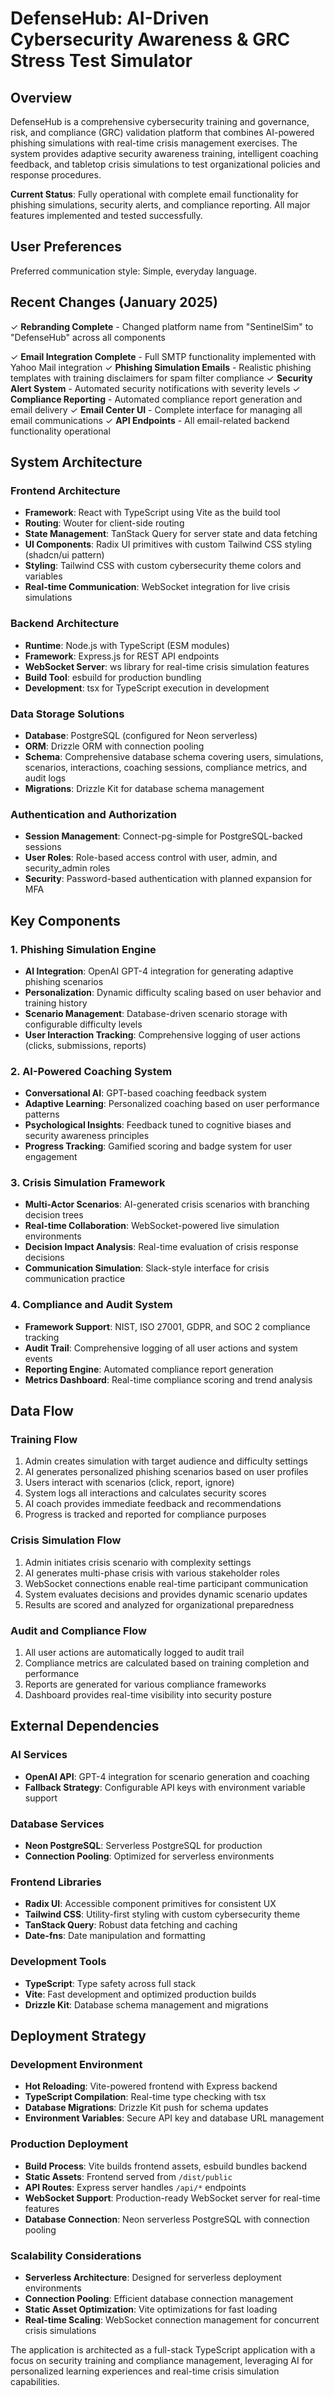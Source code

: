 # DefenseHub: AI-Driven Cybersecurity Awareness & GRC Stress Test Simulator

## Overview

DefenseHub is a comprehensive cybersecurity training and governance, risk, and compliance (GRC) validation platform that combines AI-powered phishing simulations with real-time crisis management exercises. The system provides adaptive security awareness training, intelligent coaching feedback, and tabletop crisis simulations to test organizational policies and response procedures.

**Current Status**: Fully operational with complete email functionality for phishing simulations, security alerts, and compliance reporting. All major features implemented and tested successfully.

## User Preferences

Preferred communication style: Simple, everyday language.

## Recent Changes (January 2025)

✓ **Rebranding Complete** - Changed platform name from "SentinelSim" to "DefenseHub" across all components

✓ **Email Integration Complete** - Full SMTP functionality implemented with Yahoo Mail integration
✓ **Phishing Simulation Emails** - Realistic phishing templates with training disclaimers for spam filter compliance
✓ **Security Alert System** - Automated security notifications with severity levels
✓ **Compliance Reporting** - Automated compliance report generation and email delivery
✓ **Email Center UI** - Complete interface for managing all email communications
✓ **API Endpoints** - All email-related backend functionality operational

## System Architecture

### Frontend Architecture
- **Framework**: React with TypeScript using Vite as the build tool
- **Routing**: Wouter for client-side routing
- **State Management**: TanStack Query for server state and data fetching
- **UI Components**: Radix UI primitives with custom Tailwind CSS styling (shadcn/ui pattern)
- **Styling**: Tailwind CSS with custom cybersecurity theme colors and variables
- **Real-time Communication**: WebSocket integration for live crisis simulations

### Backend Architecture
- **Runtime**: Node.js with TypeScript (ESM modules)
- **Framework**: Express.js for REST API endpoints
- **WebSocket Server**: ws library for real-time crisis simulation features
- **Build Tool**: esbuild for production bundling
- **Development**: tsx for TypeScript execution in development

### Data Storage Solutions
- **Database**: PostgreSQL (configured for Neon serverless)
- **ORM**: Drizzle ORM with connection pooling
- **Schema**: Comprehensive database schema covering users, simulations, scenarios, interactions, coaching sessions, compliance metrics, and audit logs
- **Migrations**: Drizzle Kit for database schema management

### Authentication and Authorization
- **Session Management**: Connect-pg-simple for PostgreSQL-backed sessions
- **User Roles**: Role-based access control with user, admin, and security_admin roles
- **Security**: Password-based authentication with planned expansion for MFA

## Key Components

### 1. Phishing Simulation Engine
- **AI Integration**: OpenAI GPT-4 integration for generating adaptive phishing scenarios
- **Personalization**: Dynamic difficulty scaling based on user behavior and training history
- **Scenario Management**: Database-driven scenario storage with configurable difficulty levels
- **User Interaction Tracking**: Comprehensive logging of user actions (clicks, submissions, reports)

### 2. AI-Powered Coaching System
- **Conversational AI**: GPT-based coaching feedback system
- **Adaptive Learning**: Personalized coaching based on user performance patterns
- **Psychological Insights**: Feedback tuned to cognitive biases and security awareness principles
- **Progress Tracking**: Gamified scoring and badge system for user engagement

### 3. Crisis Simulation Framework
- **Multi-Actor Scenarios**: AI-generated crisis scenarios with branching decision trees
- **Real-time Collaboration**: WebSocket-powered live simulation environments
- **Decision Impact Analysis**: Real-time evaluation of crisis response decisions
- **Communication Simulation**: Slack-style interface for crisis communication practice

### 4. Compliance and Audit System
- **Framework Support**: NIST, ISO 27001, GDPR, and SOC 2 compliance tracking
- **Audit Trail**: Comprehensive logging of all user actions and system events
- **Reporting Engine**: Automated compliance report generation
- **Metrics Dashboard**: Real-time compliance scoring and trend analysis

## Data Flow

### Training Flow
1. Admin creates simulation with target audience and difficulty settings
2. AI generates personalized phishing scenarios based on user profiles
3. Users interact with scenarios (click, report, ignore)
4. System logs all interactions and calculates security scores
5. AI coach provides immediate feedback and recommendations
6. Progress is tracked and reported for compliance purposes

### Crisis Simulation Flow
1. Admin initiates crisis scenario with complexity settings
2. AI generates multi-phase crisis with various stakeholder roles
3. WebSocket connections enable real-time participant communication
4. System evaluates decisions and provides dynamic scenario updates
5. Results are scored and analyzed for organizational preparedness

### Audit and Compliance Flow
1. All user actions are automatically logged to audit trail
2. Compliance metrics are calculated based on training completion and performance
3. Reports are generated for various compliance frameworks
4. Dashboard provides real-time visibility into security posture

## External Dependencies

### AI Services
- **OpenAI API**: GPT-4 integration for scenario generation and coaching
- **Fallback Strategy**: Configurable API keys with environment variable support

### Database Services
- **Neon PostgreSQL**: Serverless PostgreSQL for production
- **Connection Pooling**: Optimized for serverless environments

### Frontend Libraries
- **Radix UI**: Accessible component primitives for consistent UX
- **Tailwind CSS**: Utility-first styling with custom cybersecurity theme
- **TanStack Query**: Robust data fetching and caching
- **Date-fns**: Date manipulation and formatting

### Development Tools
- **TypeScript**: Type safety across full stack
- **Vite**: Fast development and optimized production builds
- **Drizzle Kit**: Database schema management and migrations

## Deployment Strategy

### Development Environment
- **Hot Reloading**: Vite-powered frontend with Express backend
- **TypeScript Compilation**: Real-time type checking with tsx
- **Database Migrations**: Drizzle Kit push for schema updates
- **Environment Variables**: Secure API key and database URL management

### Production Deployment
- **Build Process**: Vite builds frontend assets, esbuild bundles backend
- **Static Assets**: Frontend served from `/dist/public`
- **API Routes**: Express server handles `/api/*` endpoints
- **WebSocket Support**: Production-ready WebSocket server for real-time features
- **Database Connection**: Neon serverless PostgreSQL with connection pooling

### Scalability Considerations
- **Serverless Architecture**: Designed for serverless deployment environments
- **Connection Pooling**: Efficient database connection management
- **Static Asset Optimization**: Vite optimizations for fast loading
- **Real-time Scaling**: WebSocket connection management for concurrent crisis simulations

The application is architected as a full-stack TypeScript application with a focus on security training and compliance management, leveraging AI for personalized learning experiences and real-time crisis simulation capabilities.